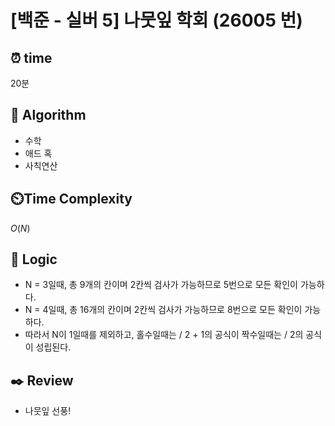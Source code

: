 # [백준 - 실버 5] 나뭇잎 학회 (26005 번)

## ⏰  **time**

20분

## :pushpin: **Algorithm**

- 수학 
- 애드 혹 
- 사칙연산

## ⏲️**Time Complexity**

$O(N)$

## :round_pushpin: **Logic**

- N = 3일때, 총 9개의 칸이며 2칸씩 검사가 가능하므로 5번으로 모든 확인이 가능하다. 
- N = 4일때, 총 16개의 칸이며 2칸씩 검사가 가능하므로 8번으로 모든 확인이 가능하다. 
- 따라서 N이 1일때를 제외하고, 홀수일때는 / 2 + 1의 공식이 짝수일때는 / 2의 공식이 성립된다.

## :black_nib: **Review**

- 나뭇잎 선풍!